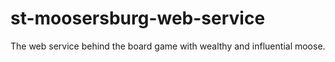 # st-moosersburg-web-service
The web service behind the board game with wealthy and influential moose.
